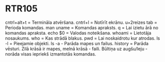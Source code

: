 # RTR105
cntrl+alt+t = Termināla atvēršana.
cntrl+l = Notīrīt ekrānu.
u+2reizes tab = Perioda komandas.
man uname = Komandas apraksts.
q = Lai izietu ārā no komandas apraksta.
echo $0 = Valodas noteikšana.
whoami = Lietotāja nosaukums.
who = Kas strādā blakus.
pwd = Lai noskaidrotu kur atrodas.
ls -l = Pieejamie objekti.
ls -a - Parāda mapes un failus.
history = Parāda vēsturi.
Zilā krāsā ir mapes, melnā krāsā - faili. Būltiņa uz augšu/leju - norāda visas iepriekš izmantotās komandas.
